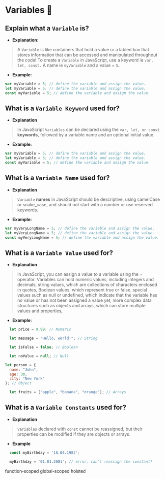 # Variables 🧠

## Explain what a `Variable` is?

- **Explanation:**
> A `Variable` is like containers that hold a value or a labled box that stores information that can be accessed and manipulated throughout the code! To create a `Variable` in JavaScript, use a keyword ie `var, let, const.` A name ie `myVariable` and a value = `5`.

- **Example:**
```js
var myVariable = 5; // define the variable and assign the value.
let myVariable = 5; // define the variable and assign the value.
const myVariable = 5; // define the variable and assign the value.
```

## What is a `Variable Keyword` used for?

- **Explanation**
> In JavaScript `Variables` can be declared using the `var, let, or const` **keywords**, followed by a variable name and an optional initial value. 

- **Example:**
```js
var myVariable = 5; // define the variable and assign the value.
let myVariable = 5; // define the variable and assign the value.
const myVariable = 5; // define the variable and assign the value.
```

## What is a `Variable Name` used for?

- **Explanation**
> `Variable` **names** in JavaScript should be descriptive, using camelCase or snake_case, and should not start with a number or use reserved keywords.

- **Example:**
```js
var myVeryLongName = 5; // define the variable and assign the value.
let myVeryLongName = 5; // define the variable and assign the value.
const myVeryLongName = 5; // define the variable and assign the value.
```

## What is a `Variable Value` used for?
- **Explanation**
> In JavaScript, you can assign a value to a variable using the = operator. Variables can hold numeric values, including integers and decimals, string values, which are collections of characters enclosed in quotes, Boolean values, which represent true or false, special values such as null or undefined, which indicate that the variable has no value or has not been assigned a value yet, more complex data structures such as objects and arrays, which can store multiple values and properties, 

- **Example:**
```js
  let price = 9.99; // Numeric
```
```js
  let message = "Hello, world!"; // String
```
```js
  let isFalse = false; // Boolean
```
```js
  let noValue = null; // Null
```
```js
let person = {
  name: "John",
  age: 30,
  city: "New York"
}; // Object
```
```js
  let fruits = ["apple", "banana", "orange"]; // Arrays
```

## What is a `Variable Constants` used for? 
- **Explanation**
> `Variables` declared with `const` cannot be reassigned, but their properties can be modified if they are objects or arrays.

- **Example**
```js
  const myBirthday = '18.04.1982';

  myBirthday = '01.01.2001'; // error, can't reassign the constant!
```

function-scoped 
global-scoped
hoisted